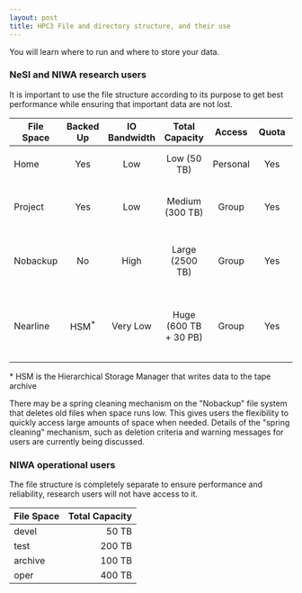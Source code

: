 ```yaml
---
layout: post
title: HPC3 File and directory structure, and their use
---
```


You will learn where to run and where to store your data.

### NeSI and NIWA research users

It is important to use the file structure according to its purpose to get best performance while ensuring that important data are not lost. 

| File Space | Backed Up | IO Bandwidth | Total Capacity        | Access   | Quota | Usage                                                    |
|------------|:---------:|:------------:|:---------------------:|:--------:|:-----:|----------------------------------------------------------|
| Home       | Yes       | Low          | Low (50 TB)           | Personal | Yes   | Documentation, source code packages, …                   |
| Project    | Yes       | Low          | Medium (300 TB)       | Group    | Yes   | Analysis results, source code, file sharing, ...         |
| Nobackup   | No        | High         | Large (2500 TB)       | Group    | Yes   | Raw model output - **old files may be "spring cleaned"** |
| Nearline   | HSM<sup>*</sup> | Very Low     | Huge (600 TB + 30 PB) | Group    | Yes   | Staging file system for tape archival of research output, no direct access |

\* HSM is the Hierarchical Storage Manager that writes data to the tape archive

There may be a spring cleaning mechanism on the "Nobackup" file system that deletes old files when space runs low. This gives users the flexibility to quickly access large amounts of space when needed. Details of the "spring cleaning" mechanism, such as deletion criteria and warning messages for users are currently being discussed.

### NIWA operational users

The file structure is completely separate to ensure performance and reliability, research users will not have access to it.

| File Space | Total Capacity |
|------------|---------------:|
| devel      | 50 TB          |
| test       | 200 TB         |
| archive    | 100 TB         |
| oper       | 400 TB         |

